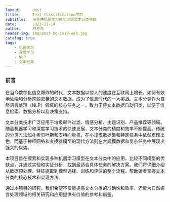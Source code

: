```yaml
---
layout:     post
title:      Text Classification项目
subtitle:   用多种机器学习模型实现文本分类项目
date:       2022-11-14
author:     月月鸟
header-img: img/post-bg-ios9-web.jpg
catalog: true
tags:
    - 机器学习
    - 深度学习
    - NLP
    - 文本分类
---
```


### 前言

在当今数字化信息爆炸的时代，文本数据以惊人的速度在互联网上增长。如何有效地处理和分析这些海量的文本数据，成为了信息时代的一大挑战。文本分类作为自然语言处理（NLP）领域的核心任务之一，致力于将文本数据自动归类，以便于信息检索、数据分析以及决策支持。

文本分类技术广泛应用于垃圾邮件过滤、情感分析、主题识别、产品推荐等领域。随着机器学习和深度学习技术的快速发展，文本分类的精度和效率不断提高。传统的分类方法如朴素贝叶斯和支持向量机，在小规模数据集和特定任务中依然表现出色，而基于神经网络和变换器模型的现代方法则在大规模数据和复杂任务中展现出强大的优势。

本项目旨在探索和实现多种机器学习模型在文本分类中的应用，比较不同模型的优缺点，并通过实验和实证分析，找到最适合具体任务的解决方案。我们将详细介绍从数据预处理、特征提取到模型选择、训练和评估的整个流程，帮助读者掌握文本分类的核心技术和实现方法。

通过本项目的研究，我们希望不仅能提高文本分类的准确性和效率，还能为自然语言处理领域的相关研究和应用提供有价值的参考和借鉴。


